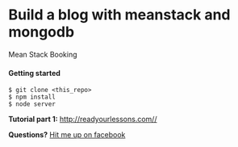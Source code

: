 Build a blog with meanstack and mongodb
=====
Mean Stack Booking


#### Getting started
```
$ git clone <this_repo>
$ npm install
$ node server 
```

**Tutorial part 1:** http://readyourlessons.com//

**Questions?** [Hit me up on facebook](https://www.facebook.com/ashutosh.kr.upadhyay)

